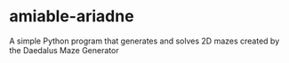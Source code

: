 # amiable-ariadne
A simple Python program that generates and solves 2D mazes created by the Daedalus Maze Generator
